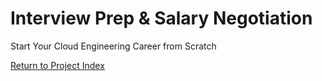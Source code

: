 # Interview Prep & Salary Negotiation
Start Your Cloud Engineering Career from Scratch

[Return to Project Index](https://github.com/mikepfeiffer/cloud-career-playbook)